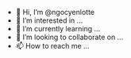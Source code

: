 - 👋 Hi, I’m @ngocyenlotte
- 👀 I’m interested in ...
- 🌱 I’m currently learning ...
- 💞️ I’m looking to collaborate on ...
- 📫 How to reach me ...

<!---
ngocyenlotte/ngocyenlotte is a ✨ special ✨ repository because its `README.md` (this file) appears on your GitHub profile.
You can click the Preview link to take a look at your changes.
--->
